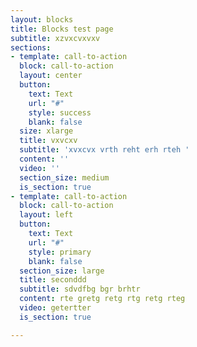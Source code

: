 ```yaml
---
layout: blocks
title: Blocks test page
subtitle: xzvxcvxvxv
sections:
- template: call-to-action
  block: call-to-action
  layout: center
  button:
    text: Text
    url: "#"
    style: success
    blank: false
  size: xlarge
  title: vxvcxv
  subtitle: 'xvxcvx vrth reht erh rteh '
  content: ''
  video: ''
  section_size: medium
  is_section: true
- template: call-to-action
  block: call-to-action
  layout: left
  button:
    text: Text
    url: "#"
    style: primary
    blank: false
  section_size: large
  title: seconddd
  subtitle: sdvdfbg bgr brhtr
  content: rte gretg retg rtg retg rteg
  video: getertter
  is_section: true

---
```

